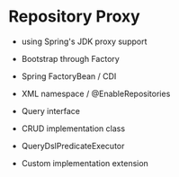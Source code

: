 # Repository Proxy

- using Spring's JDK proxy support

- Bootstrap through Factory

- Spring FactoryBean / CDI

- XML namespace / @EnableRepositories

- Query interface

- CRUD implementation class

- QueryDslPredicateExecutor

- Custom implementation extension
